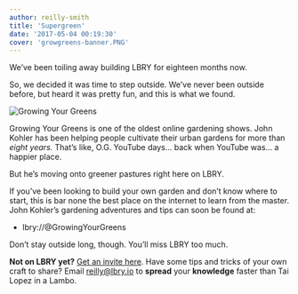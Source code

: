 ```yaml
---
author: reilly-smith
title: 'Supergreen'
date: '2017-05-04 00:19:30'
cover: 'growgreens-banner.PNG'
---
```

We’ve been toiling away building LBRY for eighteen months now.

So, we decided it was time to step outside. We’ve never been outside before, but heard it was pretty fun, and this is what we found.

![Growing Your Greens](/img/news/growgreens-inline2.PNG)

Growing Your Greens is one of the oldest online gardening shows. John Kohler has been helping people cultivate their urban gardens for more than *eight years.* That’s like, O.G. YouTube days... back when YouTube was... a happier place.

But he’s moving onto greener pastures right here on LBRY.

If you’ve been looking to build your own garden and don’t know where to start, this is bar none the best place on the internet to learn from the master. John Kohler’s gardening adventures and tips can soon be found at:

- lbry://@GrowingYourGreens

Don’t stay outside long, though. You’ll miss LBRY too much.

**Not on LBRY yet?** [Get an invite here](https://lbry.io/get). Have some tips and tricks of your own craft to share? Email reilly@lbry.io to **spread** your **knowledge** faster than Tai Lopez in a Lambo.
